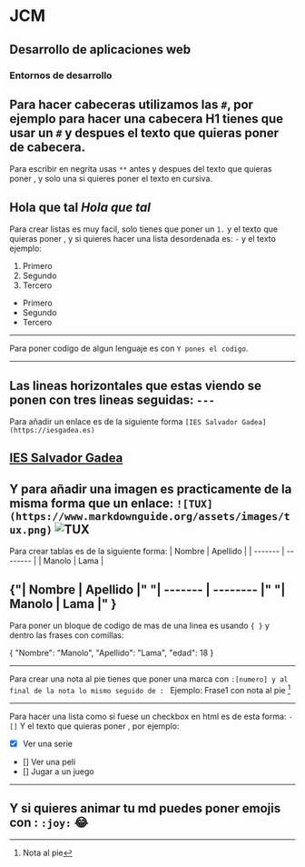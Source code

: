 # JCM
## Desarrollo de aplicaciones web 
### Entornos de desarrollo
Para hacer cabeceras utilizamos las `#`, por ejemplo para hacer una cabecera H1 
tienes que usar un `#` y despues el texto que quieras poner de cabecera.
---
Para escribir en negrita usas `**` antes y despues del texto que quieras poner
, y solo una si quieres poner el texto en cursiva.

**Hola que tal**
*Hola que tal*
---
Para crear listas es muy facil, solo tienes que poner un `1.` y el texto que quieras poner
, y si quieres hacer una lista desordenada es: `-` y el texto ejemplo:
1. Primero
2. Segundo
3. Tercero

- Primero
- Segundo
- Tercero
---
Para poner codigo de algun lenguaje es con `Y pones el codigo`.

---
Las lineas horizontales que estas viendo se ponen con tres lineas seguidas: `---`
---
Para añadir un enlace es de la siguiente forma `[IES Salvador Gadea](https://iesgadea.es)`

[IES Salvador Gadea](https://iesgadea.es)
---
Y para añadir una imagen es practicamente de la misma forma que un enlace:
`![TUX](https://www.markdownguide.org/assets/images/tux.png)`
![TUX](https://www.markdownguide.org/assets/images/tux.png)
---
Para crear tablas es de la siguiente forma:
| Nombre | Apellido |
| ------- | -------- |
| Manolo | Lama |

{"| Nombre | Apellido |"
"| ------- | -------- |"
"| Manolo | Lama |"
}
---
Para poner un bloque de codigo de mas de una linea es usando `{ }` y dentro las 
frases con comillas: 

{
  "Nombre": "Manolo",
  "Apellido": "Lama",
  "edad": 18
}

---
Para crear una nota al pie tienes que poner una marca con `:[numero] y al final de la nota lo mismo seguido de : ` 
Ejemplo: 
Frase1 con nota al pie [^1]

[^1]: Nota al pie
---
Para hacer una lista como si fuese un checkbox en html es de esta forma:
`- []` Y el texto que quieras poner , por ejemplo: 
- [x] Ver una serie
- [] Ver una peli
- [] Jugar a un juego
---
Y si quieres animar tu md puedes poner emojis con : `:joy:`
 :joy:
---
